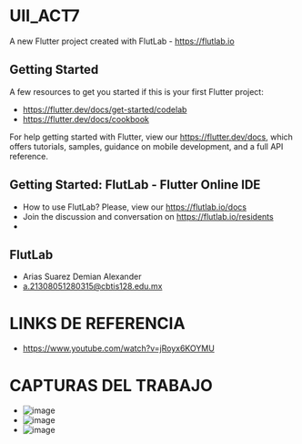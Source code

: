 # UII_ACT7

A new Flutter project created with FlutLab - https://flutlab.io

## Getting Started

A few resources to get you started if this is your first Flutter project:

- https://flutter.dev/docs/get-started/codelab
- https://flutter.dev/docs/cookbook

For help getting started with Flutter, view our
https://flutter.dev/docs, which offers tutorials,
samples, guidance on mobile development, and a full API reference.

## Getting Started: FlutLab - Flutter Online IDE

- How to use FlutLab? Please, view our https://flutlab.io/docs
- Join the discussion and conversation on https://flutlab.io/residents
- 
## FlutLab
- Arias Suarez Demian Alexander
- a.21308051280315@cbtis128.edu.mx

# LINKS DE REFERENCIA
- https://www.youtube.com/watch?v=jRoyx6KOYMU

# CAPTURAS DEL TRABAJO
- ![image](https://github.com/AriasSuarezDemianAlexander/UII_ACT7_CAROUSEL/assets/143743142/b7b7ca10-e047-465e-9f93-6c999a1e9e25)
- ![image](https://github.com/AriasSuarezDemianAlexander/UII_ACT7_CAROUSEL/assets/143743142/5f3807f2-41ab-499a-a51e-5b1242ea680c)
- ![image](https://github.com/AriasSuarezDemianAlexander/UII_ACT7_CAROUSEL/assets/143743142/8ee65d91-72c2-4033-bfd9-45f081c64fff)



